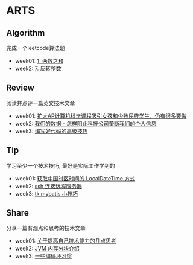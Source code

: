 # ARTS 

## Algorithm
完成一个leetcode算法题

+ week01: [1: 两数之和](https://github.com/volicano/arts/blob/master/week01/a_twoSum.md)
+ week2: [7. 反转整数](https://github.com/volicano/arts/blob/master/week2/algorithm.md)


## Review
阅读并点评一篇英文技术文章

+ week01: [扩大AP计算机科学课程吸引女孩和少数民族学生，仍有很多要做](https://github.com/wangweiomg/arts/blob/master/week1/AP_computer.md)
+ week2: [我们的数据 - 怎样阻止科技公司垄断我们的个人信息](https://github.com/wangweiomg/arts/blob/master/week2/review.md)
+ week3: [编写好代码的高级技巧](https://github.com/wangweiomg/arts/blob/master/week3/review.md)

## Tip
学习至少一个技术技巧, 最好是实际工作学到的

+ week01: [获取中国时区时间的 LocalDateTime 方式](https://github.com/wangweiomg/arts/blob/master/week1/java_timezone.md) 
+ week2: [ssh 连接远程服务器](https://github.com/wangweiomg/arts/blob/master/week2/tip.md)
+ week3: [tk mybatis 小技巧](https://github.com/wangweiomg/arts/blob/master/week3/tip.md)

## Share
分享一篇有观点和思考的技术文章

+ week01: [关于提高自己技术能力的几点思考](https://github.com/wangweiomg/arts/blob/master/week1/think.md) 
+ week2: [JVM 内存分块介绍](https://github.com/wangweiomg/arts/blob/master/week2/share.md)
+ week3: [一些编码坏习惯](https://github.com/wangweiomg/arts/blob/master/week3/share.md)
